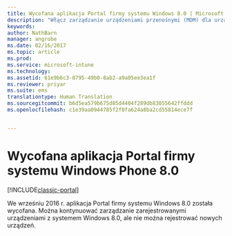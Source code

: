 ```yaml
---
title: Wycofana aplikacja Portal firmy systemu Windows 8.0 | Microsoft Docs
description: "Włącz zarządzanie urządzeniami przenośnymi (MDM) dla urządzeń z systemem Windows Phone 8.0 w usłudze Microsoft Intune."
keywords: 
author: NathBarn
manager: angrobe
ms.date: 02/16/2017
ms.topic: article
ms.prod: 
ms.service: microsoft-intune
ms.technology: 
ms.assetid: 61e9b6c3-8795-49b0-8ab2-a9a05ee3ea1f
ms.reviewer: priyar
ms.suite: ems
translationtype: Human Translation
ms.sourcegitcommit: b6d5ea579b675d85d4404f289db83055642ffddd
ms.openlocfilehash: c1e39aa0944785f2f0fa624a8ba2cd55814ece7f


---
```


#  <a name="windows-phone-80-company-portal-app-deprecated"></a>Wycofana aplikacja Portal firmy systemu Windows Phone 8.0

[!INCLUDE[classic-portal](../includes/classic-portal.md)]

We wrześniu 2016 r. aplikacja Portal firmy systemu Windows 8.0 została wycofana. Można kontynuować zarządzanie zarejestrowanymi urządzeniami z systemem Windows 8.0, ale nie można rejestrować nowych urządzeń.



<!--HONumber=Dec16_HO2-->


